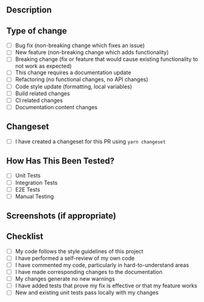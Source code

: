 ## Description

<!-- 
Please include a summary of the change and which issue is fixed.
Please also include relevant motivation and context.
List any dependencies that are required for this change.
-->

## Type of change

<!-- Please delete options that are not relevant. -->

- [ ] Bug fix (non-breaking change which fixes an issue)
- [ ] New feature (non-breaking change which adds functionality)
- [ ] Breaking change (fix or feature that would cause existing functionality to not work as expected)
- [ ] This change requires a documentation update
- [ ] Refactoring (no functional changes, no API changes)
- [ ] Code style update (formatting, local variables)
- [ ] Build related changes
- [ ] CI related changes
- [ ] Documentation content changes

## Changeset

<!-- 
For changes to packages in packages/ and services/ directories that should be published to NPM:
1. Run `yarn changeset` command to document your changes
2. Select the packages that are affected by your changes
3. Commit the changeset file along with your code changes
If your change doesn't need to be published, delete this section.
-->

- [ ] I have created a changeset for this PR using `yarn changeset`

## How Has This Been Tested?

<!-- Please describe the tests that you ran to verify your changes. -->

- [ ] Unit Tests
- [ ] Integration Tests
- [ ] E2E Tests
- [ ] Manual Testing

## Screenshots (if appropriate)

## Checklist

- [ ] My code follows the style guidelines of this project
- [ ] I have performed a self-review of my own code
- [ ] I have commented my code, particularly in hard-to-understand areas
- [ ] I have made corresponding changes to the documentation
- [ ] My changes generate no new warnings
- [ ] I have added tests that prove my fix is effective or that my feature works
- [ ] New and existing unit tests pass locally with my changes 